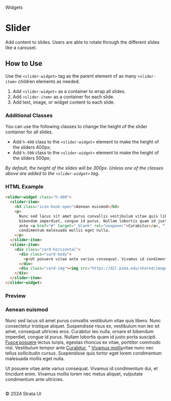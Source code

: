 <p class="section-text">Widgets</p>

# Slider

Add content to slides. Users are able to rotate through the different slides like a carousel.

## How to Use

Use the `<slider-widget>` tag as the parent element of as many `<slider-item>` children elements as needed.

1. Add `<slider-widget>` as a container to wrap all slides.
2. Add `<slider-item>` as a container for each slide.
3. Add text, image, or widget content to each slide.

### Additional Classes

You can use the following classes to change the height of the slider container for all slides.

- Add `h-400` class to the `<slider-widget>` element to make the height of the sliders 400px;
- Add `h-500` class to the `<slider-widget>` element to make the height of the sliders 500px;

_By default, the height of the slides will be 300px. Unless one of the classes above are added to the `<slider-widget>` tag._

### HTML Example

```html
<slider-widget class="h-400">
  <slider-item>
    <h3 class="icon-book-open">Aenean euismod</h3>
    <p>
      Nunc sed lacus sit amet purus convallis vestibulum vitae quis libero. Nunc consectetur tristique aliquet. Suspendisse risus ex, vestibulum non leo sit amet, consequat ultricies eros. Curabitur leo nulla, ornare et
      bibendum imperdiet, congue id purus. Nullam lobortis quam id justo porta suscipit. <a rel="noopener" href="#">Fusce posuere</a> lectus turpis, egestas rhoncus ex vitae, porttitor commodo nisl. Vestibulum tempor
      ante <a href="#" target="_blank" rel="noopener">Curabitur</a>, " <a href="#" target="_blank" rel="noopener">Vivamus mollis</a>vitae nunc nec tellus sollicitudin cursus. Suspendisse quis tortor eget lorem
      condimentum malesuada mollis eget nulla.
    </p>
  </slider-item>
  <slider-item>
    <div class="card-horizontal">
      <div class="card-body">
        <p>Ut posuere vitae ante varius consequat. Vivamus id condimentum dui, et tincidunt enim. Vivamus mollis lorem nec metus aliquet, vulputate condimentum ante ultricies.</p>
      </div>
      <div class="card-img"><img src="https://d2l.pima.edu/shared/images/placeholder/400x400.jpg" alt="" /></div>
    </div>
  </slider-item>
</slider-widget>
```

### Preview

<div class="example-container">
<slider-widget class="h-400">
  <slider-item>
    <h3 class="icon-book-open">Aenean euismod</h3>
    <p>
      Nunc sed lacus sit amet purus convallis vestibulum vitae quis libero. Nunc consectetur tristique aliquet. Suspendisse risus ex, vestibulum non leo sit amet, consequat ultricies eros. Curabitur leo nulla, ornare et
      bibendum imperdiet, congue id purus. Nullam lobortis quam id justo porta suscipit. <a rel="noopener" href="#">Fusce posuere</a> lectus turpis, egestas rhoncus ex vitae, porttitor commodo nisl. Vestibulum tempor
      ante <a href="#" target="_blank" rel="noopener">Curabitur</a>, " <a href="#" target="_blank" rel="noopener">Vivamus mollis</a>vitae nunc nec tellus sollicitudin cursus. Suspendisse quis tortor eget lorem
      condimentum malesuada mollis eget nulla.
    </p>
  </slider-item>
  <slider-item>
    <div class="card-horizontal">
      <div class="card-body">
        <p>Ut posuere vitae ante varius consequat. Vivamus id condimentum dui, et tincidunt enim. Vivamus mollis lorem nec metus aliquet, vulputate condimentum ante ultricies.</p>
      </div>
      <div class="card-img"><img src="https://d2l.pima.edu/shared/images/placeholder/400x400.jpg" alt="" /></div>
    </div>
  </slider-item>
</slider-widget>
</div>

<div class="footer">
  <p>&copy; 2024 Strata UI</p>
</div>
